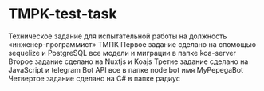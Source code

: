 # TMPK-test-task
Техническое задание для испытательной работы на должность «инженер-программист» ТМПК
Первое задание сделано на спомощью sequelize и PostgreSQL все модели и миграции в папке koa-server
Второе задание сделано на Nuxtjs и Koajs 
Третие задание сделано на JavaScript и telegram Bot API все в папке node bot имя MyPepegaBot
Четвертое задание сделано на C# в папке радиус
